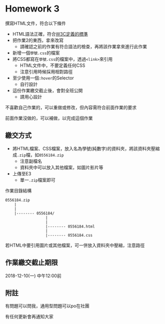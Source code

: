 # Homework 3

撰寫HTML文件，符合以下條件

- HTML語法正確，符合[W3C定義的標準](https://github.com/yubinTW/HTML-Beginner/tree/master/2018-11-20_HTML_Basic_Concept#%E7%AC%A6%E5%90%88w3c%E6%A8%99%E6%BA%96%E7%9A%84html%E6%96%87%E4%BB%B6)
- 把作業2的東西，拿來改寫
    - 請確認之前的作業有符合語法的檢查，再將該作業拿來進行此作業
- 新增一個```學號.css```的檔案
- 將CSS都寫在```學號.css```的檔案中，透過```<link>```來引用
    - HTML文件中，不要定義任何CSS
    - 注意引用時候採用相對路徑
- 至少使用一個```:hover```的Selector
    - 自行設計
- 這份作業繳交截止後，會對全班公開
    - 請用心設計

不喜歡自己作業的，可以重做或修改，但內容需符合前面作業的要求

前面作業沒做的，可以補做，以完成這個作業

## 繳交方式

- 將HTML檔案、CSS檔案，放入名為學號(純數字)的資料夾，將該資料夾壓縮成```.zip```檔，如```0556184.zip```
    - 注意副檔名
    - 資料夾中可以放入其他檔案，如圖片影片等
- 上傳至E3
    - 單一```.zip```檔案即可

作業目錄結構
```
0556184.zip
    |
    |
    |-------- 0556184/
                  |
                  |
                  |-------- 0556184.html
                  |
                  |-------- 0556184.css
```

若HTML中要引用圖片或其他檔案，可一併放入資料夾中壓縮，注意路徑

## 作業繳交截止期限

2018-12-10(一) 中午12:00前

## 附註

有問題可以問我，通用型問題可以po在社團

有任何更新會再通知大家
